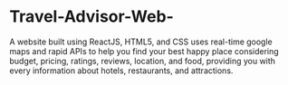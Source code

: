 # Travel-Advisor-Web-
A website built using ReactJS, HTML5, and CSS uses real-time google maps and rapid APIs to help you find your best happy place considering budget, pricing, ratings, reviews, location, and food, providing you with every information about hotels, restaurants, and attractions.
